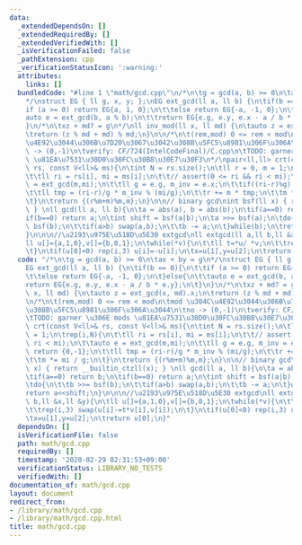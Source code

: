 ```yaml
---
data:
  _extendedDependsOn: []
  _extendedRequiredBy: []
  _extendedVerifiedWith: []
  _isVerificationFailed: false
  _pathExtension: cpp
  _verificationStatusIcon: ':warning:'
  attributes:
    links: []
  bundledCode: "#line 1 \"math/gcd.cpp\"\n/*\n\tg = gcd(a, b) >= 0\n\tax + by = g\n\
    */\nstruct EG { ll g, x, y; };\nEG ext_gcd(ll a, ll b) {\n\tif(b == 0){\n\t\t\
    if (a >= 0) return EG{a, 1, 0};\n\t\telse return EG{-a, -1, 0};\n\t}else{\n\t\t\
    auto e = ext_gcd(b, a % b);\n\t\treturn EG{e.g, e.y, e.x - a / b * e.y};\n\t}\n\
    }\n/*\n\txz + md? = g\n*/\nll inv_mod(ll x, ll md) {\n\tauto z = ext_gcd(x, md).x;\n\
    \treturn (z % md + md) % md;\n}\n\n/*\n\t(rem,mod) 0 <= rem < mod\n\tmod \u304C\
    \u4E92\u3044\u306B\u7D20\u3067\u3042\u308B\u5FC5\u8981\u306F\u306A\u3044\n\tno\
    \ -> (0,-1)\n\tverify: CF/724(IntelCodeFinal)/C.cpp\n\tTODO: garner \u306E mods\
    \ \u81EA\u7531\u30D0\u30FC\u30B8\u30E7\u30F3\n*/\npair<ll,ll> crt(const V<ll>&\
    \ rs, const V<ll>& ms){\n\tint N = rs.size();\n\tll r = 0, m = 1;\n\trep(i,N){\n\
    \t\tll ri = rs[i], mi = ms[i];\n\t\t// assert(0 <= ri && ri < mi);\n\t\tauto e\
    \ = ext_gcd(m,mi);\n\t\tll g = e.g, m_inv = e.x;\n\t\tif((ri-r)%g) return {0,-1};\n\
    \t\tll tmp = (ri-r)/g * m_inv % (mi/g);\n\t\tr += m * tmp;\n\t\tm *= mi / g;\n\
    \t}\n\treturn {(r%m+m)%m,m};\n}\n\n// binary gcd\nint bsf(ll x) { return __builtin_ctzll(x);\
    \ } \nll gcd(ll a, ll b){\n\ta = abs(a), b = abs(b);\n\tif(a==0) return b;\n\t\
    if(b==0) return a;\n\tint shift = bsf(a|b);\n\ta >>= bsf(a);\n\tdo{\n\t\tb >>=\
    \ bsf(b);\n\t\tif(a>b) swap(a,b);\n\t\tb -= a;\n\t}while(b);\n\treturn a<<shift;\n\
    }\n\n\n//\u2193\u975E\u518D\u5E30 extgcd\nll extgcd(ll a,ll b,ll &x,ll &y){\n\t\
    ll u[]={a,1,0},v[]={b,0,1};\n\twhile(*v){\n\t\tll t=*u/ *v;\n\t\trep(i,3) swap(u[i]-=t*v[i],v[i]);\n\
    \t}\n\tif(u[0]<0) rep(i,3) u[i]=-u[i];\n\tx=u[1],y=u[2];\n\treturn u[0];\n}\n"
  code: "/*\n\tg = gcd(a, b) >= 0\n\tax + by = g\n*/\nstruct EG { ll g, x, y; };\n\
    EG ext_gcd(ll a, ll b) {\n\tif(b == 0){\n\t\tif (a >= 0) return EG{a, 1, 0};\n\
    \t\telse return EG{-a, -1, 0};\n\t}else{\n\t\tauto e = ext_gcd(b, a % b);\n\t\t\
    return EG{e.g, e.y, e.x - a / b * e.y};\n\t}\n}\n/*\n\txz + md? = g\n*/\nll inv_mod(ll\
    \ x, ll md) {\n\tauto z = ext_gcd(x, md).x;\n\treturn (z % md + md) % md;\n}\n\
    \n/*\n\t(rem,mod) 0 <= rem < mod\n\tmod \u304C\u4E92\u3044\u306B\u7D20\u3067\u3042\
    \u308B\u5FC5\u8981\u306F\u306A\u3044\n\tno -> (0,-1)\n\tverify: CF/724(IntelCodeFinal)/C.cpp\n\
    \tTODO: garner \u306E mods \u81EA\u7531\u30D0\u30FC\u30B8\u30E7\u30F3\n*/\npair<ll,ll>\
    \ crt(const V<ll>& rs, const V<ll>& ms){\n\tint N = rs.size();\n\tll r = 0, m\
    \ = 1;\n\trep(i,N){\n\t\tll ri = rs[i], mi = ms[i];\n\t\t// assert(0 <= ri &&\
    \ ri < mi);\n\t\tauto e = ext_gcd(m,mi);\n\t\tll g = e.g, m_inv = e.x;\n\t\tif((ri-r)%g)\
    \ return {0,-1};\n\t\tll tmp = (ri-r)/g * m_inv % (mi/g);\n\t\tr += m * tmp;\n\
    \t\tm *= mi / g;\n\t}\n\treturn {(r%m+m)%m,m};\n}\n\n// binary gcd\nint bsf(ll\
    \ x) { return __builtin_ctzll(x); } \nll gcd(ll a, ll b){\n\ta = abs(a), b = abs(b);\n\
    \tif(a==0) return b;\n\tif(b==0) return a;\n\tint shift = bsf(a|b);\n\ta >>= bsf(a);\n\
    \tdo{\n\t\tb >>= bsf(b);\n\t\tif(a>b) swap(a,b);\n\t\tb -= a;\n\t}while(b);\n\t\
    return a<<shift;\n}\n\n\n//\u2193\u975E\u518D\u5E30 extgcd\nll extgcd(ll a,ll\
    \ b,ll &x,ll &y){\n\tll u[]={a,1,0},v[]={b,0,1};\n\twhile(*v){\n\t\tll t=*u/ *v;\n\
    \t\trep(i,3) swap(u[i]-=t*v[i],v[i]);\n\t}\n\tif(u[0]<0) rep(i,3) u[i]=-u[i];\n\
    \tx=u[1],y=u[2];\n\treturn u[0];\n}"
  dependsOn: []
  isVerificationFile: false
  path: math/gcd.cpp
  requiredBy: []
  timestamp: '2020-02-29 02:31:53+09:00'
  verificationStatus: LIBRARY_NO_TESTS
  verifiedWith: []
documentation_of: math/gcd.cpp
layout: document
redirect_from:
- /library/math/gcd.cpp
- /library/math/gcd.cpp.html
title: math/gcd.cpp
---
```

